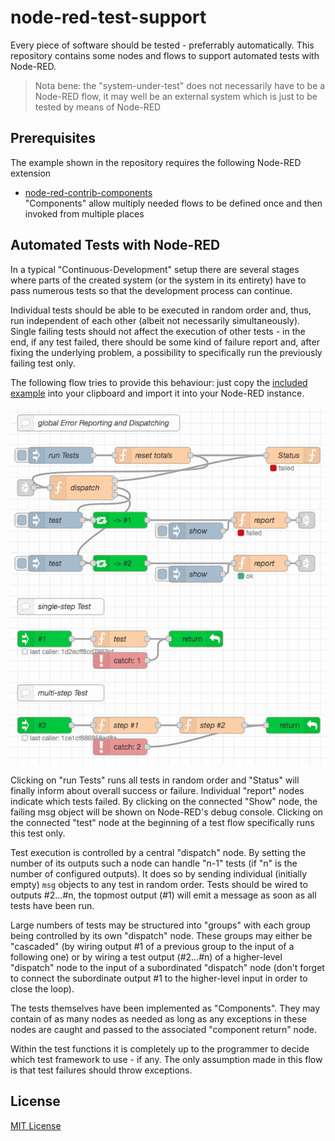 # node-red-test-support #

Every piece of software should be tested - preferrably automatically. This repository contains some nodes and flows to support automated tests with Node-RED.

> Nota bene: the "system-under-test" does not necessarily have to be a Node-RED flow, it may well be an external system which is just to be tested by means of Node-RED

## Prerequisites ##

The example shown in the repository requires the following Node-RED extension

* [node-red-contrib-components](https://github.com/ollixx/node-red-contrib-components)<br>"Components" allow multiply needed flows to be defined once and then invoked from multiple places

## Automated Tests with Node-RED ##

In a typical "Continuous-Development" setup there are several stages where parts of the created system (or the system in its entirety) have to pass numerous tests so that the development process can continue.

Individual tests should be able to be executed in random order and, thus, run independent of each other (albeit not necessarily simultaneously). Single failing tests should not affect the execution of other tests - in the end, if any test failed, there should be some kind of failure report and, after fixing the underlying problem, a possibility to specifically run the previously failing test only.

The following flow tries to provide this behaviour: just copy the [included example](test-support.json) into your clipboard and import it into your Node-RED instance.

![](test-support.png)

Clicking on "run Tests" runs all tests in random order and "Status" will finally inform about overall success or failure. Individual "report" nodes indicate which tests failed. By clicking on the connected "Show" node, the failing msg object will be shown on Node-RED's debug console. Clicking on the connected "test" node at the beginning of a test flow specifically runs this test only.

Test execution is controlled by a central "dispatch" node. By setting the number of its outputs such a node can handle "n-1" tests (if "n" is the number of configured outputs). It does so by sending individual (initially empty) `msg` objects to any test in random order. Tests should be wired to outputs #2...#n, the topmost output (#1) will emit a message as soon as all tests have been run.

Large numbers of tests may be structured into "groups" with each group being controlled by its own "dispatch" node. These groups may either be "cascaded" (by wiring output #1 of a previous group to the input of a following one) or by wiring a test output (#2...#n) of a higher-level "dispatch" node to the input of a subordinated "dispatch" node (don't forget to connect the subordinate output #1 to the higher-level input in order to close the loop).

The tests themselves have been implemented as "Components". They may contain of as many nodes as needed as long as any exceptions in these nodes are caught and passed to the associated "component return" node.

Within the test functions it is completely up to the programmer to decide which test framework to use - if any. The only assumption made in this flow is that test failures should throw exceptions.

## License ##

[MIT License](LICENSE.md)
